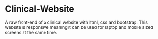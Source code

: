 # Clinical-Website
A raw front-end of a clinical website with html, css  and bootstrap.
This website is responsive meaning it can be used for laptop and mobile sized screens at the same time.
